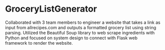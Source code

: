 # GroceryListGenerator
Collaborated with 3 team members to engineer a website that takes a link as input from allrecipes.com and outputs a formatted grocery list using string parsing.  Utilized the Beautiful Soup library to web scrape ingredients with Python and focused on system design to connect with Flask web framework to render the website.
